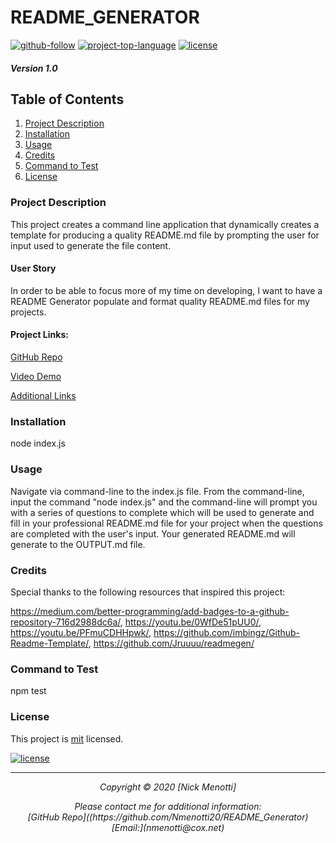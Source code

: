 

# README_GENERATOR

[![github-follow](https://img.shields.io/github/followers/undefined?label=Follow&logoColor=purple&style=social)](https://github.com/Nmenotti20) [![project-top-language](https://img.shields.io/github/languages/top/Nmenotti20/README_Generator?color=yellow)](https://github.com/Nmenotti20/README_Generator) [![license](https://img.shields.io/badge/License-mit-brightgreen.svg)](https://choosealicense.com/licenses/mit/)

##### Version 1.0

## Table of Contents 

1. [Project Description](#Description)
2. [Installation](#Installation)
3. [Usage](#Usage)
4. [Credits](#Credits)
5. [Command to Test](#Test)
6. [License](#License) 

### Project Description

This project creates a command line application that dynamically creates a template for producing a quality README.md file by prompting the user for input used to generate the file content.

#### User Story

In order to be able to focus more of my time on developing, I want to have a README Generator populate and format quality README.md files for my projects.

#### Project Links:

[GitHub Repo](https://github.com/undefined/README_Generator)<br>

[Video Demo](assets\demo.gif)<br>

[Additional Links](assets\image.jpg)<br>

### Installation

node index.js
  
### Usage

Navigate via command-line to the index.js file. From the command-line, input the command "node index.js" and the command-line will prompt you with a series of questions to complete which will be used to generate and fill in your professional README.md file for your project when the questions are completed with the user's input. Your generated README.md will generate to the OUTPUT.md file.

### Credits

Special thanks to the following resources that inspired this project:

https://medium.com/better-programming/add-badges-to-a-github-repository-716d2988dc6a/, https://youtu.be/0WfDe51pUU0/, https://youtu.be/PFmuCDHHpwk/, https://github.com/imbingz/Github-Readme-Template/, https://github.com/Jruuuu/readmegen/

### Command to Test

npm test

### License

This project is [mit](https://choosealicense.com/licenses/mit) licensed.<br>

[![license](https://img.shields.io/badge/License-mit-brightgreen.svg)](https://choosealicense.com/licenses/mit/)

<hr>
<p align='center'><i>
Copyright © 2020 [Nick Menotti]<br> 

<p align='center'><i>
Please contact me for additional information:<br>
[GitHub Repo]((https://github.com/Nmenotti20/README_Generator)<br>
[Email:](nmenotti@cox.net)</i></p>

